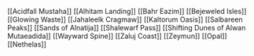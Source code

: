 [[Acidfall Mustaha]]
[[Alhitam Landing]]
[[Bahr Eazim]]
[[Bejeweled Isles]]
[[Glowing Waste]]
[[Jahaleelk Cragmaw]]
[[Kaltorum Oasis]]
[[Salbareen Peaks]]
[[Sands of Alnatija]]
[[Shalewarf Pass]]
[[Shifting Dunes of Alwan Mutaeadida]]
[[Wayward Spine]]
[[Zaluj Coast]]
[[Zeymun]]
[[Opal]]
[[Nethelas]]
